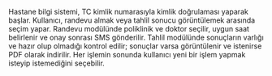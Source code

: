Hastane bilgi sistemi, TC kimlik numarasıyla kimlik doğrulaması yaparak başlar. Kullanıcı, randevu almak veya tahlil sonucu görüntülemek arasında seçim yapar. Randevu modülünde poliklinik ve doktor seçilir, uygun saat belirlenir ve onay sonrası SMS gönderilir. Tahlil modülünde sonuçların varlığı ve hazır olup olmadığı kontrol edilir; sonuçlar varsa görüntülenir ve istenirse PDF olarak indirilir. Her işlemin sonunda kullanıcı yeni bir işlem yapmak isteyip istemediğini seçebilir.
